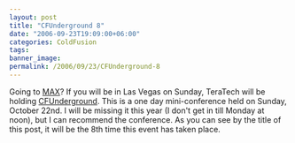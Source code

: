 ```yaml
---
layout: post
title: "CFUnderground 8"
date: "2006-09-23T19:09:00+06:00"
categories: ColdFusion 
tags: 
banner_image: 
permalink: /2006/09/23/CFUnderground-8
---
```


Going to <a href="http://www.adobe.com/events/max/">MAX</a>? If you will be in Las Vegas on Sunday, TeraTech will be holding <a href="http://www.cf-underground.com/">CFUnderground</a>. This is a one day mini-conference held on Sunday, October 22nd. I will be missing it this year (I don't get in till Monday at noon), but I can recommend the conference. As you can see by the title of this post, it will be the 8th time this event has taken place.